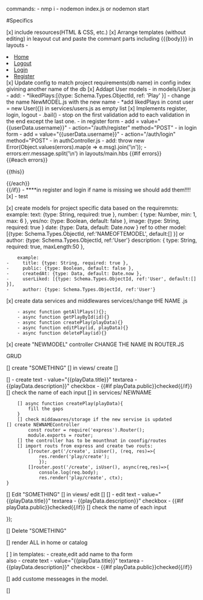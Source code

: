 commands:
    - nmp i
    - nodemon index.js or nodemon start


#Specifics

[x] include resources(HTML & CSS, etc.)
[x] Arrange templates (without editing)
    in leayout cut and paste the commant parts including {{{body}}}
    in layouts - 
                    <li><a href="/">Home </a></li>
                    <li><a href="/auth/logout">Logout</a></li>
                    <li><a href="/auth/login">Login</a></li>
                    <li><a href="/auth/register">Register</a></li>
[x] Update config to match project requirements(db name)
    in config index givining another name of the db
[x] Addapt User models
    - in models/User.js - add:
    - *likedPlays:[{type: Schema.Types.ObjectId, ref: 'Play' }]
    - change the name NewMODEL.js with the new name 
    - *add likedPlays in const user = new User({}) in services/users.js as empty list
[x] Implements register, login, logout
    - .bail() - stop on the first validation add to each validation in the end except the last one.
    - in register form 
            - add =  value="{{userData.username}}"
            - action="/auth/register" method="POST"
    - in login form 
            - add =  value="{{userData.username}}"
            - action="/auth/login" method="POST"
    - in authController.js
        - add: throw new Error(Object.values(errors).map(e => e.msg).join('\n'));
        - errors:err.message.split('\n')
    in layouts/main.hbs
            {{#if errors}}
            <section class="notifications error">
                {{#each errors}}
            <p>{{this}}</p>
                {{/each}}
            </section>
            {{/if}}
    - ****in register and login if name is missing we should add them!!!!
[x] - test   

[x] create models for project specific data
    based on the requiremnts:
        example: 
         text: {type: String, required: true },
         number: { type: Number, min: 1, max: 6 },
         yes/no: {type: Boolean, default: false },
         image: {type: String, required: true }
         date: {type: Data, default: Date.now }
         ref to other model: [{type: Schema.Types.ObjectId, ref:'NAMEOFTEMODEL', default:[] }] or author: {type: Schema.Types.ObjectId, ref:'User'}
         description: {
        type: String, 
        required: true,
        maxLength:50 },



        example:
    -     title: {type: String, required: true },
    -     public: {type: Boolean, default: false },
    -     createdAt: {type: Data, default: Date.now },
    -     userLiked: [{type: Schema.Types.ObjectId, ref:'User', default:[] }],
    -     author: {type: Schema.Types.ObjectId, ref:'User'}
[x] create data services and middlewares 
    services/change tHE NAME .js

        - async function getAllPlays(){};
        - async function getPlayById(id){}
        - async function createPlay(playData){}
        - async function editPlay(id, playData){}
        - async function deletePlay(id){}
     

[x] create "NEWMODEL" controller
     CHANGE THE NAME IN ROUTER.JS

GRUD

[] create "SOMETHING"
    [] in views/ create
        []  <form class="theater-form" action="/NEW NAME/create" method="POST">
        [] - create 
        text - value="{{playData.title}}"
        textarea - {{playData.description}}"
        checkbox - {{#if playData.public}}checked{{/if}}
        [] check the name of each input
    [] in services/ NEWNAME

        [] async function createPlay(playData){
            fill the gaps
        }
        [] check middawares/storage if the new servise is updated
    [] create NEWNAMEController
            const router = require('express').Router();
            module.exports = router;
        [] the controller has to be mounthnat in coonfig/routes
        [] import routs from express and create two routs:
            []router.get('/create', isUser(), (req, res)=>{
                res.render('play/create');
                });
            []router.post('/create', isUser(), async(req,res)=>{
                console.log(req.body);
                res.render('play/create', ctx);
    }




[] Edit "SOMETHING"
    [] in views/ edit
        []  <form class="theater-form" action="/NEW NAME/edit" method="POST">
        [] - edit
        text - value="{{playData.title}}"
        textarea - {{playData.description}}"
        checkbox - {{#if playData.public}}checked{{/if}}
        [] check the name of each input

});



[] Delete "SOMETHING"



[] render ALL in home or catalog


[ ] in templates:
         <form class="theater-form" action="/NEW NAME/create" method="POST">
    - create,edit    add name to tha form  
    also 
    - create 
        text - value="{{playData.title}}"
        textarea - {{playData.description}}"
        checkbox - {{#if playData.public}}checked{{/if}}

 [] add custome messeages in the model. 

 []   

